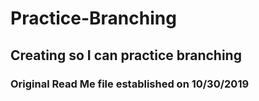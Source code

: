 # Practice-Branching
## Creating so I can practice branching
### Original Read Me file established on 10/30/2019
